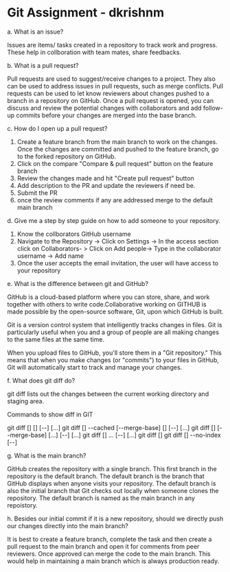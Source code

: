 # Git Assignment - dkrishnm

a. What is an issue?

Issues are items/ tasks created in a repository to track work and progress. These help in collboration with team mates, share feedbacks.

b. What is a pull request?

 Pull requests are used to suggest/receive changes to a project. They also can be used to address issues in pull requests, such as merge conflicts. Pull requests can be used to let know reviewers about changes pushed to a branch in a repository on GitHub. Once a pull request is opened, you can discuss and review the potential changes with collaborators and add follow-up commits before your changes are merged into the base branch.

c. How do I open up a pull request?

 1. Create a feature branch from the main branch to work on the changes. Once the changes are committed and pushed to the feature branch, go to the forked repository on GitHub.
 2. Click on the compare "Compare & pull request" button on the feature branch
 3. Review the changes made and hit "Create pull request" button
 4. Add description to the PR and update the reviewers if need be.
 5. Submit the PR 
 6. once the review comments if any are addressed merge to the default main branch


d. Give me a step by step guide on how to add someone to your repository.

   1. Know the collborators GitHub username
   2. Navigate to the Repository -> Click on Settings -> In the access section click on Collaborators- > Click on Add    people-> Type in the collaborator username -> Add name
   3. Once the user accepts the email invitation, the user will have access to your repository



e. What is the difference between git and GitHub?

GitHub is a cloud-based platform where you can store, share, and work together with others to write code.Collaborative working on GITHUB is made possible by the open-source software, Git, upon which GitHub is built.

Git is a version control system that intelligently tracks changes in files. Git is particularly useful when you and a group of people are all making changes to the same files at the same time.

When you upload files to GitHub, you'll store them in a "Git repository." This means that when you make changes (or "commits") to your files in GitHub, Git will automatically start to track and manage your changes.


f. What does git diff do?

git diff lists out the changes between the current working directory and staging area.

Commands to show diff in GIT

git diff [<options>] [<commit>] [--] [<path>…​]
git diff [<options>] --cached [--merge-base] [<commit>] [--] [<path>…​]
git diff [<options>] [--merge-base] <commit> [<commit>…​] <commit> [--] [<path>…​]
git diff [<options>] <commit>…​<commit> [--] [<path>…​]
git diff [<options>] <blob> <blob>
git diff [<options>] --no-index [--] <path> <path>

g. What is the main branch?

GitHub creates the repository with a single branch. This first branch in the repository is the default branch. The default branch is the branch that GitHub displays when anyone visits your repository. The default branch is also the initial branch that Git checks out locally when someone clones the repository. The default branch is named as the main branch in any repoistory.


h. Besides our initial commit if it is a new repository, should we directly push our changes directly into the main branch?


It is best to create a feature branch, complete the task and then create a pull request to the main branch and open it for comments from peer reviewers. Once approved can merge the code to the main branch. This would help in maintaining a  main branch which is always production ready.